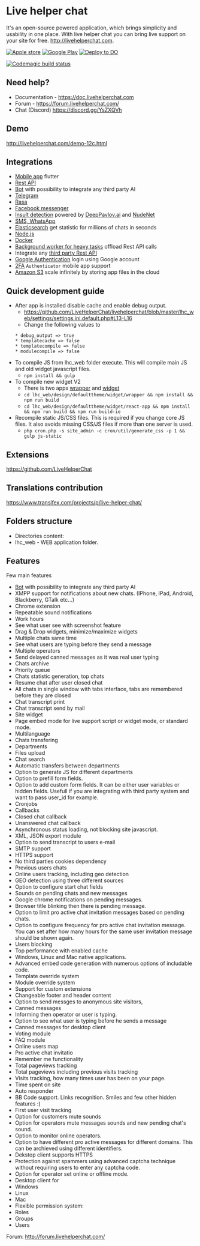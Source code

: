 Live helper chat
==============

It's an open-source powered application, which brings simplicity and usability in one place. With live helper chat you can bring live support on your site for free. http://livehelperchat.com.

[![Apple store](https://livehelperchat.com/design/defaulttheme/images/apps/apple.svg)](https://apps.apple.com/us/app/id1530399116) [![Google Play](https://livehelperchat.com/design/defaulttheme/images/apps/google-play.png?v=2)](https://play.google.com/store/apps/details?id=com.livehelperchat.chat) [![Deploy to DO](https://mp-assets1.sfo2.digitaloceanspaces.com/deploy-to-do/do-btn-blue.svg)](https://m.do.co/c/09c74421e3c2)

[![Codemagic build status](https://api.codemagic.io/apps/5f50c50be2db272d7690ae45/5f50c50be2db272d7690ae44/status_badge.svg)](https://codemagic.io/apps/5f50c50be2db272d7690ae45/5f50c50be2db272d7690ae44/latest_build)

## Need help?
* Documentation - https://doc.livehelperchat.com
* Forum - https://forum.livehelperchat.com/
* Chat (Discord) https://discord.gg/YsZXQVh

## Demo

http://livehelperchat.com/demo-12c.html

## Integrations

 * [Mobile app](https://github.com/LiveHelperChat/lhc_messenger) flutter
 * [Rest API](https://api.livehelperchat.com)
 * [Bot](https://doc.livehelperchat.com/docs/how-to-use-bot) with possibility to integrate any third party AI
 * [Telegram](https://github.com/LiveHelperChat/telegram)
 * [Rasa](https://doc.livehelperchat.com/docs/bot/rasa-integration)
 * [Facebook messenger](https://github.com/LiveHelperChat/fbmessenger)
 * [Insult detection](https://github.com/LiveHelperChat/lhcinsult) powered by [DeepPavlov.ai](https://demo.deeppavlov.ai/#/en/insult) and [NudeNet](https://github.com/notAI-tech/NudeNet)
 * [SMS, WhatsApp](https://github.com/LiveHelperChat/twilio)
 * [Elasticsearch](https://github.com/LiveHelperChat/elasticsearch) get statistic for millions of chats in seconds
 * [Node.js](https://github.com/LiveHelperChat/NodeJS-Helper)
 * [Docker](https://github.com/LiveHelperChat/docker-standalone)
 * [Background worker for heavy tasks](https://github.com/LiveHelperChat/lhc-php-resque) offload Rest API calls
 * Integrate any [third party Rest API](https://doc.livehelperchat.com/docs/bot/rest-api)
 * [Google Authentication](https://github.com/LiveHelperChat/lhcgoogleauth) login using Google account
 * [2FA](https://github.com/LiveHelperChat/2fa) `Authenticator` mobile app support
 * [Amazon S3](https://github.com/LiveHelperChat/amazon-s3) scale infinitely by storing app files in the cloud

## Quick development guide
 * After app is installed disable cache and enable debug output. 
   * https://github.com/LiveHelperChat/livehelperchat/blob/master/lhc_web/settings/settings.ini.default.php#L13-L16
   * Change the following values to
    ```
    * debug_output => true
   * templatecache => false
   * templatecompile => false
   * modulecompile => false
   ```
 * To compile JS from lhc_web folder execute. This will compile main JS and old widget javascript files.
   * `npm install && gulp`
 * To compile new widget V2
   * There is two apps [wrapper](https://github.com/LiveHelperChat/livehelperchat/tree/master/lhc_web/design/defaulttheme/widget/wrapper) and [widget](https://github.com/LiveHelperChat/livehelperchat/tree/master/lhc_web/design/defaulttheme/widget/react-app)
   * `cd lhc_web/design/defaulttheme/widget/wrapper && npm install && npm run build`
   * `cd lhc_web/design/defaulttheme/widget/react-app && npm install && npm run build && npm run build-ie`
 * Recompile static JS/CSS files. This is required if you change core JS files. It also avoids missing CSS/JS files if more than one server is used.
   * `php cron.php -s site_admin -c cron/util/generate_css -p 1 && gulp js-static`

## Extensions
https://github.com/LiveHelperChat

## Translations contribution
https://www.transifex.com/projects/p/live-helper-chat/

## Folders structure

 * Directories content:
  * lhc_web - WEB application folder.
 
## Features

Few main features

 * [Bot](https://doc.livehelperchat.com/docs/how-to-use-bot) with possibility to integrate any third party AI
 * XMPP support for notifications about new chats. (IPhone, IPad, Android, Blackberry, GTalk etc...)
 * Chrome extension
 * Repeatable sound notifications
 * Work hours
 * See what user see with screenshot feature
 * Drag & Drop widgets, minimize/maximize widgets
 * Multiple chats same time
 * See what users are typing before they send a message
 * Multiple operators
 * Send delayed canned messages as it was real user typing
 * Chats archive
 * Priority queue
 * Chats statistic generation, top chats
 * Resume chat after user closed chat
 * All chats in single window with tabs interface, tabs are remembered before they are closed
 * Chat transcript print
 * Chat transcript send by mail
 * Site widget
 * Page embed mode for live support script or widget mode, or standard mode.
 * Multilanguage
 * Chats transfering
 * Departments
 * Files upload
 * Chat search
 * Automatic transfers between departments
 * Option to generate JS for different departments
 * Option to prefill form fields. 
 * Option to add custom form fields. It can be either user variables or hidden fields. Usefull if you are integrating with third party system and want to pass user_id for example.
 * Cronjobs
 * Callbacks
 * Closed chat callback
 * Unanswered chat callback
 * Asynchronous status loading, not blocking site javascript.
 * XML, JSON export module
 * Option to send transcript to users e-mail
 * SMTP support
 * HTTPS support
 * No third parties cookies dependency
 * Previous users chats
 * Online users tracking, including geo detection
 * GEO detection using three different sources
 * Option to configure start chat fields
 * Sounds on pending chats and new messages
 * Google chrome notifications on pending messages.
 * Browser title blinking then there is pending message.
 * Option to limit pro active chat invitation messages based on pending chats.
 * Option to configure frequency for pro active chat invitation message. You can set after how many hours for the same user invitation message should be shown again.
 * Users blocking
 * Top performance with enabled cache
 * Windows, Linux and Mac native applications.
 * Advanced embed code generation with numerous options of includable code.
 * Template override system
 * Module override system
 * Support for custom extensions
 * Changeable footer and header content
 * Option to send messges to anonymous site visitors,
 * Canned messages
 * Informing then operator or user is typing.
 * Option to see what user is typing before he sends a message
 * Canned messages for desktop client
 * Voting module
 * FAQ module
 * Online users map
 * Pro active chat invitatio
 * Remember me functionality
 * Total pageviews tracking
 * Total pageviews including previous visits tracking
 * Visits tracking, how many times user has been on your page.
 * Time spent on site
 * Auto responder
 * BB Code support. Links recognition. Smiles and few other hidden features :)
 * First user visit tracking
 * Option for customers mute sounds 
 * Option for operators mute messages sounds and new pending chat's sound.
 * Option to monitor online operators.
 * Option to have different pro active messages for different domains. This can be archieved using different identifiers.
 * Dekstop client supports HTTPS
 * Protection against spammers using advanced captcha technique without requiring users to enter any captcha code.
 * Option for operator set online or offline mode.
 * Desktop client for
  * Windows
  * Linux 
  * Mac
 * Flexible permission system:
  * Roles
  * Groups
  * Users

Forum:
http://forum.livehelperchat.com/
